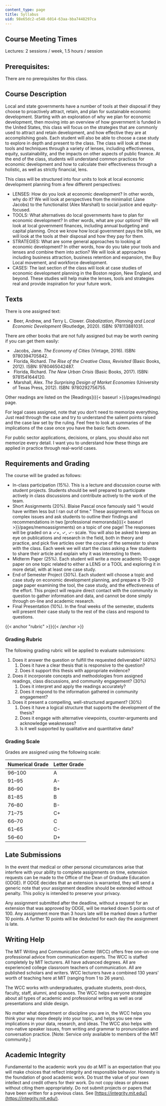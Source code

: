 ```yaml
---
content_type: page
title: Syllabus
uid: 98e65dc2-e548-6014-63aa-bba7448297ca
---
```


Course Meeting Times
--------------------

Lectures: 2 sessions / week, 1.5 hours / session

Prerequisites:
--------------

There are no prerequisites for this class.

Course Description
------------------

Local and state governments have a number of tools at their disposal if they choose to proactively attract, retain, and plan for sustainable economic development. Starting with an exploration of why we plan for economic development, then moving into an overview of how government is funded in the United States, this class will focus on the strategies that are commonly used to attract and retain development, and how effective they are at accomplishing goals. Each student will also be able to choose a case study to explore in depth and present to the class. The class will look at these tools and techniques through a variety of lenses, including effectiveness, equity, sustainability, and the impacts on other aspects of public finance. At the end of the class, students will understand common practices for economic development and how to calculate their effectiveness through a holistic, as well as strictly financial, lens.

This class will be structured into four units to look at local economic development planning from a few different perspectives:

*   LENSES: How do you look at economic development? In other words, why do it? We will look at perspectives from the minimalist (Jane Jacobs) to the functionalist (Alex Marshall) to social justice and equity-focused.
*   TOOLS: What alternatives do local governments have to plan for economic development? In other words, what are your options? We will look at local government finances, including annual budgeting and capital planning. Once we know how local government pays the bills, we will look at the tools at their disposal and how they pay for them.
*   STRATEGIES: What are some general approaches to looking at economic development? In other words, how do you take your tools and lenses and combine them into action? We will look at approaches including business attraction, business retention and expansion, the Buy Local movement, and workforce development.
*   CASES: The last section of the class will look at case studies of economic development planning in the Boston region, New England, and beyond. These studies will help make the lenses, tools and strategies real and provide inspiration for your future work.

Texts
-----

There is one assigned text:

*    Beer, Andrew, and Terry L. Clower. _Globalization, Planning and Local Economic Development_ (Routledge, 2020). ISBN: 978113881031.

There are other books that are not fully assigned but may be worth owning if you can get them easily:

*    Jacobs, Jane. _The Economy of Cities_ (Vintage, 2016). ISBN: 9780394705842. 
*    Florida, Richard. _The Rise of the Creative Class, Revisited_ (Basic Books, 2012). ISBN: 9780465042487. 
*    Florida, Richard. _The New Urban Crisis_ (Basic Books, 2017). ISBN: 9781541644120. 
*    Marshall, Alex. _The Surprising Design of Market Economies_ (University of Texas Press, 2012). ISBN: 9780292756755.

Other readings are listed on the [Readings]({{< baseurl >}}/pages/readings) page.

For legal cases assigned, note that you don’t need to memorize everything. Just read through the case and try to understand the salient points raised and the case law set by the ruling. Feel free to look at summaries of the implications of the case once you have the basic facts down.

For public sector applications, decisions, or plans, you should also not memorize every detail. I want you to understand how these things are applied in practice through real-world cases.

Requirements and Grading
------------------------

The course will be graded as follows:

*   In-class participation (15%). This is a lecture and discussion course with student projects. Students should be well prepared to participate actively in class discussions and contribute actively to the work of the team.
*   Short Assignments (20%). Blaise Pascal once famously said “I would have written less but I ran out of time.” These assignments will focus on complex issues and ask students to outline their findings and recommendations in two [professional memoranda]({{< baseurl >}}/pages/memoassignments) on a topic of one page! The responses will be graded on a ✓+, ✓, ✓- scale. You will also be asked to keep an eye on publications and research in the field, both in theory and practice, and pick five articles over the course of the semester to share with the class. Each week we will start the class asking a few students to share their article and explain why it was interesting to them.
*   Midterm Paper (25%). Each student will write a more academic 10-page paper on one topic related to either a LENS or a TOOL and exploring it in more detail, with at least one case study.
*   End of Semester Project (30%). Each student will choose a topic and case study on economic development planning, and prepare a 15–20 page paper examining the tool, the case study, and the effectiveness of the effort. This project will require direct contact with the community in question to gather information and data, and cannot be done simply through on-line and academic research.
*   Final Presentation (10%). In the final weeks of the semester, students will present their case study to the rest of the class and respond to questions.

{{< anchor "rubric" >}}{{< /anchor >}}

### Grading Rubric

The following grading rubric will be applied to evaluate submissions:

1.  Does it answer the question or fulfill the requested deliverable? (40%)
    1.  Does it have a clear thesis that is responsive to the question?
    2.  Does it support this thesis with appropriate evidence?
2.  Does it incorporate concepts and methodologies from assigned readings, class discussions, and community engagement? (30%)
    1.  Does it interpret and apply the readings accurately?
    2.  Does it respond to the information gathered in community engagement?
3.  Does it present a compelling, well-structured argument? (30%)
    1.  Does it have a logical structure that supports the development of the thesis?
    2.  Does it engage with alternative viewpoints, counter-arguments and acknowledge weaknesses?
    3.  Is it well supported by qualitative and quantitative data?

### Grading Scale

Grades are assigned using the following scale:

| Numerical Grade | Letter Grade |
| --- | --- |
| 96–100 | A |
| 91–95 | A- |
| 86–90 | B+ |
| 81–85 | B |
| 76–80 | B- |
| 71–75 | C+ |
| 66–70 | C |
| 61–65 | C- |
| 56–60 | D+ 

Late Submissions
----------------

In the event that medical or other personal circumstances arise that interfere with your ability to complete assignments on time, extension requests can be made to the Office of the Dean of Graduate Education (ODGE). If ODGE decides that an extension is warranted, they will send a generic note that your assignment deadline should be extended without penalty. This policy is intended to preserve your privacy.

Any assignment submitted after the deadline, without a request for an extension that was approved by ODGE, will be marked down 5 points out of 100. Any assignment more than 3 hours late will be marked down a further 10 points. A further 10 points will be deducted for each day the assignment is late.

Writing Help
------------

The MIT Writing and Communication Center (WCC) offers free one-on-one professional advice from communication experts. The WCC is staffed completely by MIT lecturers. All have advanced degrees. All are experienced college classroom teachers of communication. All are published scholars and writers. WCC lecturers have a combined 130 years’ worth of teaching here at MIT (ranging from 1 to 26 years).

The WCC works with undergraduates, graduate students, post-docs, faculty, staff, alumni, and spouses. The WCC helps everyone strategize about all types of academic and professional writing as well as oral presentations and slide design.  
  
No matter what department or discipline you are in, the WCC helps you think your way more deeply into your topic, and helps you see new implications in your data, research, and ideas. The WCC also helps with non-native speaker issues, from writing and grammar to pronunciation and conversation practice. \[Note: Service only available to members of the MIT community.\]

Academic Integrity
------------------

Fundamental to the academic work you do at MIT is an expectation that you will make choices that reflect integrity and responsible behavior. Honesty is the foundation of good academic work. Do trust the value of your own intellect and credit others for their work. Do not copy ideas or phrases without citing them appropriately. Do not submit projects or papers that have been written for a previous class. See [https://integrity.mit.edu/](https://integrity.mit.edu/).